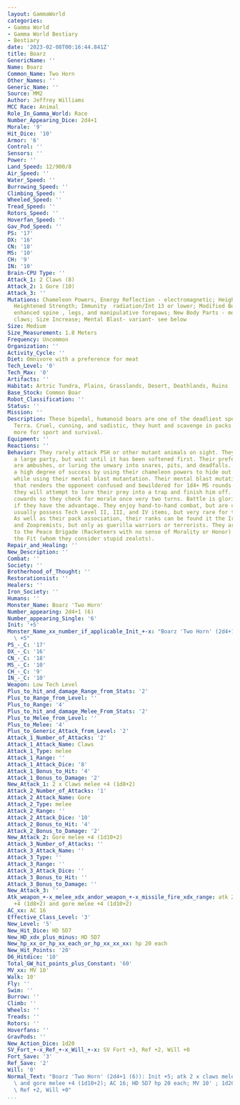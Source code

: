 ```yaml
---
layout: GammaWorld
categories:
- Gamma World
- Gamma World Bestiary
- Bestiary
date: '2023-02-08T00:16:44.841Z'
title: Boarz
GenericName: ''
Name: Boarz
Common_Name: Two Horn
Other_Names: ''
Generic_Name: ''
Source: MM2
Author: Jeffrey Williams
MCC Race: Animal
Role_In_Gamma_World: Race
Number_Appearing_Dice: 2d4+1
Morale: '9'
Hit_Dice: '10'
Armor: '6'
Control: ''
Sensors: ''
Power: ''
Land_Speed: 12/900/8
Air_Speed: ''
Water_Speed: ''
Burrowing_Speed: ''
Climbing_Speed: ''
Wheeled_Speed: ''
Tread_Speed: ''
Rotors_Speed: ''
Hoverfan_Speed: ''
Gav_Pod_Speed: ''
PS: '17'
DX: '16'
CN: '18'
MS: '10'
CH: '9'
IN: '10'
Brain-CPU Type: ''
Attack_1: 2 Claws (8)
Attack_2: 1 Gore (10)
Attack_3: ''
Mutations: Chameleon Powers, Energy Reflection - electromagnetic; Heightened Constitution;
  Heightened Strength; Immunity  radiation/Int 13 or lower; Modified Body Parts -
  enhanced spine , legs, and manipulative forepaws; New Body Parts - modified tusks,
  claws; Size Increase; Mental Blast- variant- see below
Size: Medium
Size_Measurement: 1.8 Meters
Frequency: Uncommon
Organization: ''
Activity_Cycle: ''
Diet: Omnivore with a preference for meat
Tech_Level: '0'
Tech_Max: '0'
Artifacts: ''
Habitat: Artric Tundra, Plains, Grasslands, Desert, Deathlands, Ruins
Base_Stock: Common Boar
Robot_Classification: ''
Status: ''
Mission: ''
Description: These bipedal, humanoid boars are one of the deadliest species on Gamma
  Terra. Cruel, cunning, and sadistic, they hunt and scavenge in packs of three or
  more for sport and survival.
Equipment: ''
Reactions: ''
Behavior: They rarely attack PSH or other mutant animals on sight. They will attack
  a large party, but wait until it has been softened first. Their preferred methods
  are ambushes, or luring the unwary into snares, pits, and deadfalls. They achieve
  a high degree of success by using their chameleon powers to hide out in the open
  while using their mental blast mutantation. Their mental blast mutation is a variant
  that renders the opponent confused and bewildered for 1d4+ MS rounds. At this time
  they will attempt to lure their prey into a trap and finish him off. They are not
  cowards so they check for morale once very two turns. Battle is glorious but only
  if they have the advantage. They enjoy hand-to-hand combat, but are capable and
  usually possess Tech Level II, III, and IV items, but very rare for the latter.
  As well as their pack association, their ranks can be found it the Iron Society
  and Zoopremists, but only as guerilla warriors or terrorists. They are openly hostile
  to the Peace Brigade (Racketeers with no sense of Morality or Honor) and Ranks of
  the Fit (whom they consider stupid zealots).
Repair_and_Healing: ''
New_Description: ''
Combat: ''
Society: ''
Brotherhood_of_Thought: ''
Restorationsist: ''
Healers: ''
Iron_Society: ''
Humans: ''
Monster_Name: Boarz 'Two Horn'
Number_appearing: 2d4+1 (6)
Number_appearing_Single: '6'
Init: '+5'
Monster_Name_xx_number_if_applicable_Init_+-x: "Boarz 'Two Horn' (2d4+1 (6)): Init\
  \ +5"
PS_-_C: '17'
DX_-_C: '16'
CN_-_C: '18'
MS_-_C: '10'
CH_-_C: '9'
IN_-_C: '10'
Weapon: Low Tech Level
Plus_to_hit_and_damage_Range_from_Stats: '2'
Plus_to_Range_from_Level: ''
Plus_to_Range: '4'
Plus_to_hit_and_damage_Melee_From_Stats: '2'
Plus_to_Melee_from_Level: ''
Plus_to_Melee: '4'
Plus_to_Generic_Attack_from_Level: '2'
Attack_1_Number_of_Attacks: '2'
Attack_1_Attack_Name: Claws
Attack_1_Type: melee
Attack_1_Range: ''
Attack_1_Attack_Dice: '8'
Attack_1_Bonus_to_Hit: '4'
Attack_1_Bonus_to_Damage: '2'
New_Attack_1: 2 x Claws melee +4 (1d8+2)
Attack_2_Number_of_Attacks: '1'
Attack_2_Attack_Name: Gore
Attack_2_Type: melee
Attack_2_Range: ''
Attack_2_Attack_Dice: '10'
Attack_2_Bonus_to_Hit: '4'
Attack_2_Bonus_to_Damage: '2'
New_Attack_2: Gore melee +4 (1d10+2)
Attack_3_Number_of_Attacks: ''
Attack_3_Attack_Name: ''
Attack_3_Type: ''
Attack_3_Range: ''
Attack_3_Attack_Dice: ''
Attack_3_Bonus_to_Hit: ''
Attack_3_Bonus_to_Damage: ''
New_Attack_3: ''
Atk_weapon_+-x_melee_xdx_andor_weapon_+-x_missile_fire_xdx_range: atk 2 x claws melee
  +4 (1d8+2) and gore melee +4 (1d10+2)
AC_xx: AC 16
Effective_Class_Level: '3'
New_Level: '5'
New_Hit_Dice: HD 5D7
New_HD_xdx_plus_minus: HD 5D7
New_hp_xx_or_hp_xx_each_or_hp_xx_xx_xx: hp 20 each
New_Hit_Points: '20'
D6_Hitdice: '10'
Total_GW_hit_points_plus_Constant: '60'
MV_xx: MV 10'
Walk: 10'
Fly: ''
Swim: ''
Burrow: ''
Climb: ''
Wheels: ''
Treads: ''
Rotors: ''
Hoverfans: ''
GravPods: ''
New_Action_Dice: 1d20
SV_Fort_+-x_Ref_+-x_Will_+-x: SV Fort +3, Ref +2, Will +0
Fort_Save: '3'
Ref_Save: '2'
Will: '0'
Normal_Text: "Boarz 'Two Horn' (2d4+1 (6)): Init +5; atk 2 x claws melee +4 (1d8+2)\
  \ and gore melee +4 (1d10+2); AC 16; HD 5D7 hp 20 each; MV 10' ; 1d20; SV Fort +3,\
  \ Ref +2, Will +0"
...
```

